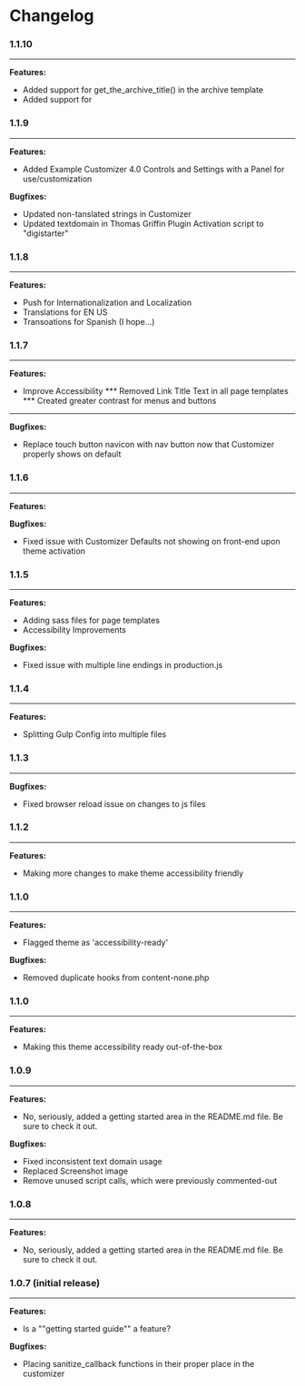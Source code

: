 # Changelog
### 1.1.10
-------------

**Features:**
* Added support for get_the_archive_title() in the archive template
* Added support for 

### 1.1.9
-------------

**Features:**
* Added Example Customizer 4.0 Controls and Settings with a Panel for use/customization

**Bugfixes:**
* Updated non-tanslated strings in Customizer
* Updated textdomain in Thomas Griffin Plugin Activation script to "digistarter"

### 1.1.8
-------------

**Features:**
* Push for Internationalization and Localization
* Translations for EN US
* Transoations for Spanish (I hope...)

### 1.1.7
-------------

**Features:**
* Improve Accessibility
*** Removed Link Title Text in all page templates
*** Created greater contrast for menus and buttons
***

**Bugfixes:**
* Replace touch button navicon with nav button now that Customizer properly shows on default

### 1.1.6
-------------

**Features:**


**Bugfixes:**

* Fixed issue with Customizer Defaults not showing on front-end upon theme activation

### 1.1.5
-------------

**Features:**

* Adding sass files for page templates
* Accessibility Improvements

**Bugfixes:**

* Fixed issue with multiple line endings in production.js

### 1.1.4
-------------

**Features:**

* Splitting Gulp Config into multiple files


### 1.1.3
-------------

**Bugfixes:**

* Fixed browser reload issue on changes to js files

### 1.1.2
-------------

**Features:**

* Making more changes to make theme accessibility friendly


### 1.1.0
-------------

**Features:**

* Flagged theme as 'accessibility-ready'

**Bugfixes:**

* Removed duplicate hooks from content-none.php

### 1.1.0
-------------

**Features:**

* Making this theme accessibility ready out-of-the-box

### 1.0.9
-------------

**Features:**

* No, seriously, added a getting started area in the README.md file. Be sure to check it out.

**Bugfixes:**

* Fixed inconsistent text domain usage
* Replaced Screenshot image
* Remove unused script calls, which were previously commented-out

### 1.0.8
-------------

**Features:**

* No, seriously, added a getting started area in the README.md file. Be sure to check it out.


### 1.0.7 (initial release)
-------------

**Features:**

* Is a ""getting started guide"" a feature?

**Bugfixes:**

* Placing sanitize_callback functions in their proper place in the customizer

